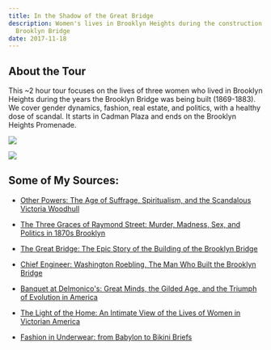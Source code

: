 ```yaml
---
title: In the Shadow of the Great Bridge
description: Women's lives in Brooklyn Heights during the construction of the
  Brooklyn Bridge
date: 2017-11-18
---
```

## About the Tour

This ~2 hour tour focuses on the lives of three women who lived in Brooklyn Heights during the years the Brooklyn Bridge was being built (1869-1883). We cover gender dynamics, fashion, real estate, and politics, with a healthy dose of scandal. It starts in Cadman Plaza and ends on the Brooklyn Heights Promenade.

![](/images/20171118_120510-1.jpg)

![](/images/brookllyn%20heights%20tour%202.jpeg)

## Some of My Sources:

*   [Other Powers: The Age of Suffrage, Spiritualism, and the Scandalous Victoria Woodhull](https://www.goodreads.com/book/show/216659.Other_Powers?from_search=true)
    
*   [The Three Graces of Raymond Street: Murder, Madness, Sex, and Politics in 1870s Brooklyn](https://www.goodreads.com/book/show/25071482-the-three-graces-of-raymond-street)
    
*   [The Great Bridge: The Epic Story of the Building of the Brooklyn Bridge](https://www.goodreads.com/book/show/2369.The_Great_Bridge?from_search=true) 
    
*   [Chief Engineer: Washington Roebling, The Man Who Built the Brooklyn Bridge](https://www.goodreads.com/book/show/31450817-chief-engineer?ac=1&from_search=true)
    
*   [Banquet at Delmonico's: Great Minds, the Gilded Age, and the Triumph of Evolution in America](https://www.goodreads.com/book/show/5277128-banquet-at-delmonico-s?ac=1&from_search=true)
    
*   [The Light of the Home: An Intimate View of the Lives of Women in Victorian America](https://www.amazon.com/Light-Home-Intimate-Victorian-America/dp/1557287600)
    
*   [Fashion in Underwear: from Babylon to Bikini Briefs](https://www.amazon.com/Fashion-Underwear-Babylon-Bikini-Costumes/dp/0486476499/ref=sr_1_3?s=books&ie=UTF8&qid=1512445709&sr=1-3&keywords=underwear+a+history)